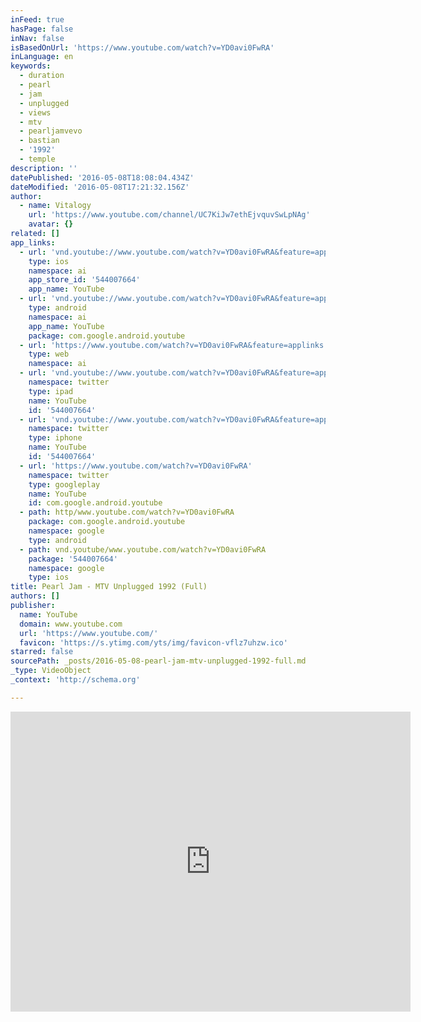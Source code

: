 ```yaml
---
inFeed: true
hasPage: false
inNav: false
isBasedOnUrl: 'https://www.youtube.com/watch?v=YD0avi0FwRA'
inLanguage: en
keywords:
  - duration
  - pearl
  - jam
  - unplugged
  - views
  - mtv
  - pearljamvevo
  - bastian
  - '1992'
  - temple
description: ''
datePublished: '2016-05-08T18:08:04.434Z'
dateModified: '2016-05-08T17:21:32.156Z'
author:
  - name: Vitalogy
    url: 'https://www.youtube.com/channel/UC7KiJw7ethEjvquvSwLpNAg'
    avatar: {}
related: []
app_links:
  - url: 'vnd.youtube://www.youtube.com/watch?v=YD0avi0FwRA&feature=applinks'
    type: ios
    namespace: ai
    app_store_id: '544007664'
    app_name: YouTube
  - url: 'vnd.youtube://www.youtube.com/watch?v=YD0avi0FwRA&feature=applinks'
    type: android
    namespace: ai
    app_name: YouTube
    package: com.google.android.youtube
  - url: 'https://www.youtube.com/watch?v=YD0avi0FwRA&feature=applinks'
    type: web
    namespace: ai
  - url: 'vnd.youtube://www.youtube.com/watch?v=YD0avi0FwRA&feature=applinks'
    namespace: twitter
    type: ipad
    name: YouTube
    id: '544007664'
  - url: 'vnd.youtube://www.youtube.com/watch?v=YD0avi0FwRA&feature=applinks'
    namespace: twitter
    type: iphone
    name: YouTube
    id: '544007664'
  - url: 'https://www.youtube.com/watch?v=YD0avi0FwRA'
    namespace: twitter
    type: googleplay
    name: YouTube
    id: com.google.android.youtube
  - path: http/www.youtube.com/watch?v=YD0avi0FwRA
    package: com.google.android.youtube
    namespace: google
    type: android
  - path: vnd.youtube/www.youtube.com/watch?v=YD0avi0FwRA
    package: '544007664'
    namespace: google
    type: ios
title: Pearl Jam - MTV Unplugged 1992 (Full)
authors: []
publisher:
  name: YouTube
  domain: www.youtube.com
  url: 'https://www.youtube.com/'
  favicon: 'https://s.ytimg.com/yts/img/favicon-vflz7uhzw.ico'
starred: false
sourcePath: _posts/2016-05-08-pearl-jam-mtv-unplugged-1992-full.md
_type: VideoObject
_context: 'http://schema.org'

---
```

<iframe src="https://cdn.embedly.com/widgets/media.html?src=https%3A%2F%2Fwww.youtube.com%2Fembed%2FYD0avi0FwRA%3Ffeature%3Doembed&amp;url=https%3A%2F%2Fwww.youtube.com%2Fwatch%3Fv%3DYD0avi0FwRA&amp;image=https%3A%2F%2Fi.ytimg.com%2Fvi%2FYD0avi0FwRA%2Fhqdefault.jpg&amp;key=b7d04c9b404c499eba89ee7072e1c4f7&amp;type=text%2Fhtml&amp;schema=youtube" width="640" height="480" scrolling="no" frameborder="0" allowfullscreen="" style=""></iframe>